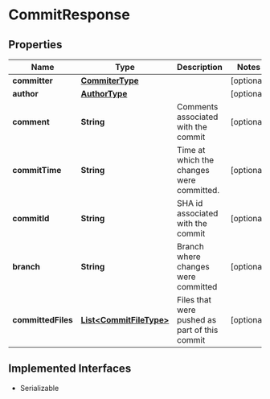 

# CommitResponse


## Properties

| Name | Type | Description | Notes |
|------------ | ------------- | ------------- | -------------|
|**committer** | [**CommiterType**](CommiterType.md) |  |  [optional] |
|**author** | [**AuthorType**](AuthorType.md) |  |  [optional] |
|**comment** | **String** | Comments associated with the commit |  [optional] |
|**commitTime** | **String** | Time at which the changes were committed. |  [optional] |
|**commitId** | **String** | SHA id associated with the commit |  [optional] |
|**branch** | **String** | Branch where changes were committed |  [optional] |
|**committedFiles** | [**List&lt;CommitFileType&gt;**](CommitFileType.md) | Files that were pushed as part of this commit |  [optional] |


## Implemented Interfaces

* Serializable


